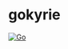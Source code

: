 # gokyrie
[![Go](https://github.com/aaltgod/gokyrie/actions/workflows/go.yml/badge.svg)](https://github.com/aaltgod/gokyrie/actions/workflows/go.yml)
